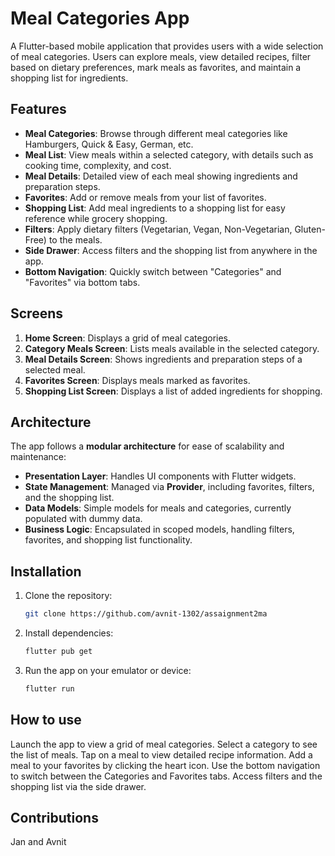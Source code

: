 # Meal Categories App

A Flutter-based mobile application that provides users with a wide selection of meal categories. Users can explore meals, view detailed recipes, filter based on dietary preferences, mark meals as favorites, and maintain a shopping list for ingredients.

## Features

- **Meal Categories**: Browse through different meal categories like Hamburgers, Quick & Easy, German, etc.
- **Meal List**: View meals within a selected category, with details such as cooking time, complexity, and cost.
- **Meal Details**: Detailed view of each meal showing ingredients and preparation steps.
- **Favorites**: Add or remove meals from your list of favorites.
- **Shopping List**: Add meal ingredients to a shopping list for easy reference while grocery shopping.
- **Filters**: Apply dietary filters (Vegetarian, Vegan, Non-Vegetarian, Gluten-Free) to the meals.
- **Side Drawer**: Access filters and the shopping list from anywhere in the app.
- **Bottom Navigation**: Quickly switch between "Categories" and "Favorites" via bottom tabs.

## Screens

1. **Home Screen**: Displays a grid of meal categories.
2. **Category Meals Screen**: Lists meals available in the selected category.
3. **Meal Details Screen**: Shows ingredients and preparation steps of a selected meal.
4. **Favorites Screen**: Displays meals marked as favorites.
5. **Shopping List Screen**: Displays a list of added ingredients for shopping.

## Architecture

The app follows a **modular architecture** for ease of scalability and maintenance:
- **Presentation Layer**: Handles UI components with Flutter widgets.
- **State Management**: Managed via **Provider**, including favorites, filters, and the shopping list.
- **Data Models**: Simple models for meals and categories, currently populated with dummy data.
- **Business Logic**: Encapsulated in scoped models, handling filters, favorites, and shopping list functionality.

## Installation

1. Clone the repository:
   ```bash
   git clone https://github.com/avnit-1302/assaignment2ma
2. Install dependencies:
   ```bash
   flutter pub get
3. Run the app on your emulator or device:
   ```bash
   flutter run


## How to use

Launch the app to view a grid of meal categories.
Select a category to see the list of meals.
Tap on a meal to view detailed recipe information.
Add a meal to your favorites by clicking the heart icon.
Use the bottom navigation to switch between the Categories and Favorites tabs.
Access filters and the shopping list via the side drawer.


## Contributions
Jan and Avnit